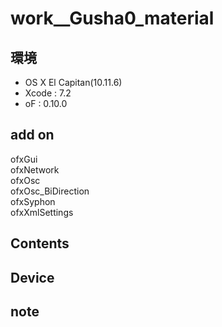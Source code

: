 # work__Gusha0_material #

## 環境 ##
*	OS X El Capitan(10.11.6)
*	Xcode : 7.2
*	oF : 0.10.0

## add on ##
ofxGui  
ofxNetwork  
ofxOsc  
ofxOsc_BiDirection  
ofxSyphon  
ofxXmlSettings  
  
## Contents ##


## Device ##


## note ##







